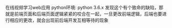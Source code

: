 在线视频学习web应用
python环境: python 3.6.x
发现这个有个致命的缺陷，那就是前端页面和后端页面逻辑紧紧的咬合在一起，一旦更改前端逻辑，后端也要进行相应的更改，就会出现前后端开发互相等待的现象